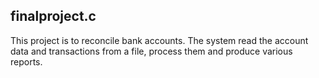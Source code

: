 ## finalproject.c
This project is to reconcile bank accounts. The system read the account data and transactions from a file, process them and produce various reports.
